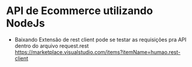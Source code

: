# API de Ecommerce utilizando NodeJs

- Baixando Extensão de rest client pode se testar as requisições pra API dentro do arquivo request.rest
https://marketplace.visualstudio.com/items?itemName=humao.rest-client
